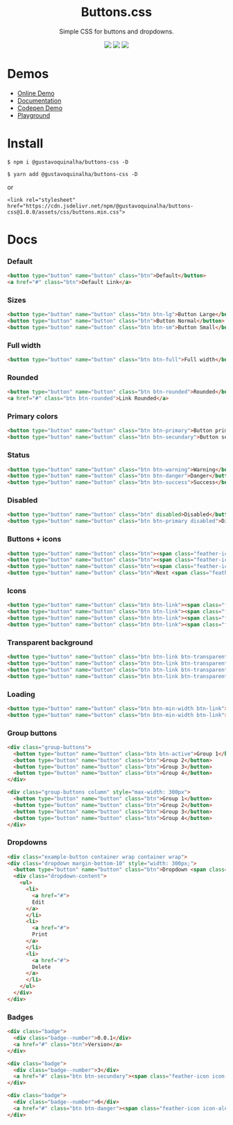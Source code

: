 
<div align="center">
<h1>Buttons.css</h1>
<p>Simple CSS for buttons and dropdowns.</p>
<img src="https://img.shields.io/badge/version-1.0.0-green.svg">
<img src="https://img.shields.io/github/issues/gustavoquinalha/buttons-css.svg">
<img src="https://img.shields.io/github/license/gustavoquinalha/buttons-css.svg">
</div>

# Demos
- [Online Demo](http://quinalha.me/buttons-css/)
- [Documentation](http://quinalha.me/buttons-css/#install)
- [Codepen Demo](https://codepen.io/gustavoquinalha/pen/paaKxq?editors=1100)
- [Playground](http://quinalha.me/playground-buttons-css/)

# Install
```
$ npm i @gustavoquinalha/buttons-css -D
```
```
$ yarn add @gustavoquinalha/buttons-css -D
```
or
```
<link rel="stylesheet" href="https://cdn.jsdelivr.net/npm/@gustavoquinalha/buttons-css@1.0.0/assets/css/buttons.min.css">
```

# Docs
### Default
```html
<button type="button" name="button" class="btn">Default</button>
<a href="#" class="btn">Default Link</a>
```
### Sizes
```html
<button type="button" name="button" class="btn btn-lg">Button Large</button>
<button type="button" name="button" class="btn">Button Normal</button>
<button type="button" name="button" class="btn btn-sm">Button Small</button>
```
### Full width
```html
<button type="button" name="button" class="btn btn-full">Full width</button>
```
### Rounded
```html
<button type="button" name="button" class="btn btn-rounded">Rounded</button>
<a href="#" class="btn btn-rounded">Link Rounded</a>
```
### Primary colors
```html
<button type="button" name="button" class="btn btn-primary">Button primary</button>
<button type="button" name="button" class="btn btn-secundary">Button secundary</button>
```
### Status
```html
<button type="button" name="button" class="btn btn-warning">Warning</button>
<button type="button" name="button" class="btn btn-danger">Danger</button>
<button type="button" name="button" class="btn btn-success">Success</button>
```
### Disabled
```html
<button type="button" name="button" class="btn" disabled>Disabled</button>
<button type="button" name="button" class="btn btn-primary disabled">Disabled</button>
```
### Buttons + icons
```html
<button type="button" name="button" class="btn"><span class="feather-icon icon-arrow-left icon-margin-right"></span> Previous</button>
<button type="button" name="button" class="btn"><span class="feather-icon icon-pause"></span></button>
<button type="button" name="button" class="btn"><span class="feather-icon icon-play"></span></button>
<button type="button" name="button" class="btn">Next <span class="feather-icon icon-arrow-right icon-margin-left"></span></button>
```
### Icons
```html
<button type="button" name="button" class="btn btn-link"><span class="feather-icon icon-x"></span></button>
<button type="button" name="button" class="btn btn-link"><span class="feather-icon icon-book"></span></button>
<button type="button" name="button" class="btn btn-link"><span class="feather-icon icon-camera"></span></button>
<button type="button" name="button" class="btn btn-link"><span class="feather-icon icon-file"></span></button>>
```
### Transparent background
```html
<button type="button" name="button" class="btn btn-link btn-transparent"><span class="feather-icon icon-chevrons-left"></span></button>
<button type="button" name="button" class="btn btn-link btn-transparent"><span class="feather-icon icon-chevrons-right"></span></button>
<button type="button" name="button" class="btn btn-link btn-transparent"><span class="feather-icon icon-edit"></span></button>
<button type="button" name="button" class="btn btn-link btn-transparent"><span class="feather-icon icon-x"></span></button>
```
### Loading
```html
<button type="button" name="button" class="btn btn-min-width btn-link"><span class="feather-icon icon-loader"></span></button>
<button type="button" name="button" class="btn btn-min-width btn-link">Loading<span class="feather-icon icon-loader icon-margin-left"></button>
```
### Group buttons
```html
<div class="group-buttons">
  <button type="button" name="button" class="btn btn-active">Group 1</button>
  <button type="button" name="button" class="btn">Group 2</button>
  <button type="button" name="button" class="btn">Group 3</button>
  <button type="button" name="button" class="btn">Group 4</button>
</div>

<div class="group-buttons column" style="max-width: 300px">
  <button type="button" name="button" class="btn">Group 1</button>
  <button type="button" name="button" class="btn">Group 2</button>
  <button type="button" name="button" class="btn">Group 3</button>
  <button type="button" name="button" class="btn">Group 4</button>
</div>
```
### Dropdowns
```html
<div class="example-button container wrap container wrap">
<div class="dropdown margin-bottom-10" style="width: 300px;">
  <button type="button" name="button" class="btn">Dropdown <span class="feather-icon icon-margin-left icon-chevron-down"></span></button>
  <div class="dropdown-content">
    <ul>
      <li>
        <a href="#">
        Edit
      </a>
      </li>
      <li>
        <a href="#">
        Print
      </a>
      </li>
      <li>
        <a href="#">
        Delete
      </a>
      </li>
    </ul>
  </div>
</div>
```
### Badges
```html
<div class="badge">
  <div class="badge--number">0.0.1</div>
  <a href="#" class="btn">Version</a>
</div>

<div class="badge">
  <div class="badge--number">3</div>
  <a href="#" class="btn btn-secundary"><span class="feather-icon icon-star icon-margin-right"></span> Stars</a>
</div>

<div class="badge">
  <div class="badge--number">6</div>
  <a href="#" class="btn btn-danger"><span class="feather-icon icon-alert-triangle icon-margin-right"></span> Issues</a>
</div>
```
